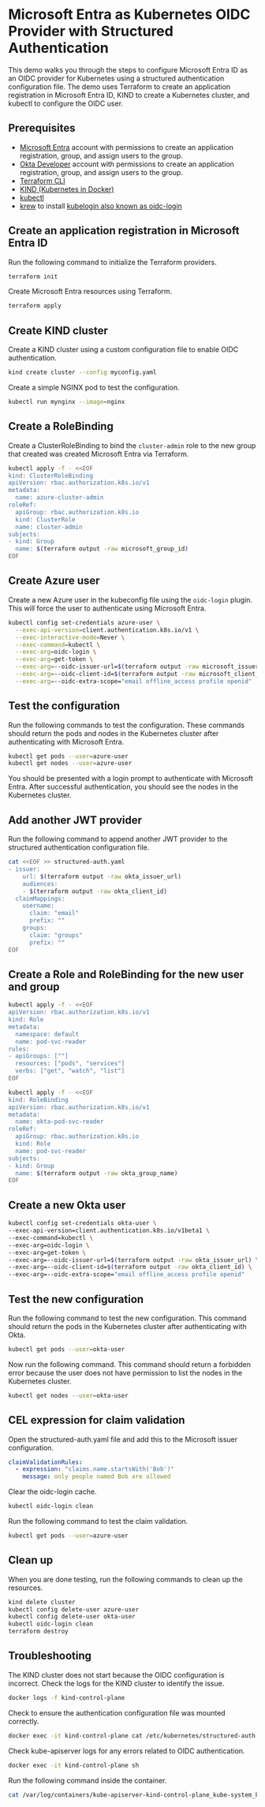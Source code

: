 # Microsoft Entra as Kubernetes OIDC Provider with Structured Authentication

This demo walks you through the steps to configure Microsoft Entra ID as an OIDC provider for Kubernetes using a structured authentication configuration file. The demo uses Terraform to create an application registration in Microsoft Entra ID, KIND to create a Kubernetes cluster, and kubectl to configure the OIDC user.

## Prerequisites

- [Microsoft Entra](https://learn.microsoft.com/entra/fundamentals/what-is-entra) account with permissions to create an application registration, group, and assign users to the group.
- [Okta Developer](https://developer.okta.com/) account with permissions to create an application registration, group, and assign users to the group.
- [Terraform CLI](https://developer.hashicorp.com/terraform/install?product_intent=terraform)
- [KIND (Kubernetes in Docker)](https://kind.sigs.k8s.io/)
- [kubectl](https://kubernetes.io/docs/reference/kubectl/)
- [krew](https://krew.sigs.k8s.io/docs/user-guide/quickstart/) to install [kubelogin also known as oidc-login](https://github.com/int128/kubelogin?tab=readme-ov-file#setup)

## Create an application registration in Microsoft Entra ID

Run the following command to initialize the Terraform providers.

```bash
terraform init
```

Create Microsoft Entra resources using Terraform.

```bash
terraform apply
```

## Create KIND cluster

Create a KIND cluster using a custom configuration file to enable OIDC authentication.

```bash
kind create cluster --config myconfig.yaml
```

Create a simple NGINX pod to test the configuration.

```bash
kubectl run mynginx --image=nginx
```

## Create a RoleBinding

Create a ClusterRoleBinding to bind the `cluster-admin` role to the new group that created was created Microsoft Entra via Terraform.

```bash
kubectl apply -f - <<EOF
kind: ClusterRoleBinding
apiVersion: rbac.authorization.k8s.io/v1
metadata:
  name: azure-cluster-admin
roleRef:
  apiGroup: rbac.authorization.k8s.io
  kind: ClusterRole
  name: cluster-admin
subjects:
- kind: Group
  name: $(terraform output -raw microsoft_group_id)
EOF
```

## Create Azure user

Create a new Azure user in the kubeconfig file using the `oidc-login` plugin. This will force the user to authenticate using Microsoft Entra.

```bash
kubectl config set-credentials azure-user \
  --exec-api-version=client.authentication.k8s.io/v1 \
  --exec-interactive-mode=Never \
  --exec-command=kubectl \
  --exec-arg=oidc-login \
  --exec-arg=get-token \
  --exec-arg=--oidc-issuer-url=$(terraform output -raw microsoft_issuer_url) \
  --exec-arg=--oidc-client-id=$(terraform output -raw microsoft_client_id) \
  --exec-arg=--oidc-extra-scope="email offline_access profile openid"
```

## Test the configuration

Run the following commands to test the configuration. These commands should return the pods and nodes in the Kubernetes cluster after authenticating with Microsoft Entra.

```bash
kubectl get pods --user=azure-user
kubectl get nodes --user=azure-user
```

You should be presented with a login prompt to authenticate with Microsoft Entra. After successful authentication, you should see the nodes in the Kubernetes cluster.

## Add another JWT provider

Run the following command to append another JWT provider to the structured authentication configuration file.

```bash
cat <<EOF >> structured-auth.yaml
- issuer:
    url: $(terraform output -raw okta_issuer_url)
    audiences:
    - $(terraform output -raw okta_client_id)
  claimMappings:
    username:
      claim: "email"
      prefix: ""
    groups:
      claim: "groups"
      prefix: ""
EOF
```

## Create a Role and RoleBinding for the new user and group

```bash
kubectl apply -f - <<EOF
apiVersion: rbac.authorization.k8s.io/v1
kind: Role
metadata:
  namespace: default
  name: pod-svc-reader
rules:
- apiGroups: [""]
  resources: ["pods", "services"]
  verbs: ["get", "watch", "list"]
EOF

kubectl apply -f - <<EOF
kind: RoleBinding
apiVersion: rbac.authorization.k8s.io/v1
metadata:
  name: okta-pod-svc-reader
roleRef:
  apiGroup: rbac.authorization.k8s.io
  kind: Role
  name: pod-svc-reader
subjects:
- kind: Group
  name: $(terraform output -raw okta_group_name)
EOF
```

## Create a new Okta user

```bash
kubectl config set-credentials okta-user \
--exec-api-version=client.authentication.k8s.io/v1beta1 \
--exec-command=kubectl \
--exec-arg=oidc-login \
--exec-arg=get-token \
--exec-arg=--oidc-issuer-url=$(terraform output -raw okta_issuer_url) \
--exec-arg=--oidc-client-id=$(terraform output -raw okta_client_id) \
--exec-arg=--oidc-extra-scope="email offline_access profile openid"
```

## Test the new configuration

Run the following command to test the new configuration. This command should return the pods in the Kubernetes cluster after authenticating with Okta.

```bash
kubectl get pods --user=okta-user
```

Now run the following command. This command should return a forbidden error because the user does not have permission to list the nodes in the Kubernetes cluster.

```bash
kubectl get nodes --user=okta-user
```

## CEL expression for claim validation

Open the structured-auth.yaml file and add this to the Microsoft issuer configuration.

```yaml
claimValidationRules:
  - expression: "claims.name.startsWith('Bob')"
    message: only people named Bob are allowed
```

Clear the oidc-login cache.

```bash
kubectl oidc-login clean
```

Run the following command to test the claim validation.

```bash
kubectl get pods --user=azure-user
```

## Clean up

When you are done testing, run the following commands to clean up the resources.

```bash
kind delete cluster
kubectl config delete-user azure-user
kubectl config delete-user okta-user
kubectl oidc-login clean
terraform destroy
```

## Troubleshooting

The KIND cluster does not start because the OIDC configuration is incorrect. Check the logs for the KIND cluster to identify the issue.

```bash
docker logs -f kind-control-plane
```

Check to ensure the authentication configuration file was mounted correctly.

```bash
docker exec -it kind-control-plane cat /etc/kubernetes/structured-auth.yaml
```

Check kube-apiserver logs for any errors related to OIDC authentication.

```bash
docker exec -it kind-control-plane sh
```

Run the following command inside the container.

```bash
cat /var/log/containers/kube-apiserver-kind-control-plane_kube-system_kube-apiserver-*.log
```
